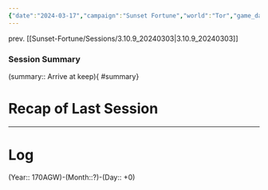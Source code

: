 ```yaml
---
{"date":"2024-03-17","campaign":"Sunset Fortune","world":"Tor","game_date":null,"type":"session","location":null,"characters":["Jean-Luc","Deejhai","Xhang","Eda"],"tags":["session"],"icon":"FasFileLines","dg-publish":true,"permalink":"/sunset-fortune/sessions/3-10-10-20240317/","dgPassFrontmatter":true,"created":"2024-03-17T13:12:34.243+10:30","updated":"2024-08-30T13:23:09.024+09:30"}
---
```


prev. [[Sunset-Fortune/Sessions/3.10.9_20240303\|3.10.9_20240303]]
### Session Summary
(summary:: Arrive at keep){ #summary}

# Recap of Last Session

---
# Log
(Year:: 170AGW)-(Month::?)-(Day:: +0)